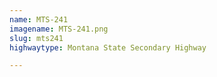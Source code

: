 ```yaml
---
name: MTS-241
imagename: MTS-241.png
slug: mts241
highwaytype: Montana State Secondary Highway

---
```

